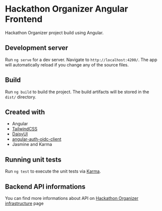 # Hackathon Organizer Angular Frontend

Hackathon Organizer project build using Angular. 

## Development server

Run `ng serve` for a dev server. Navigate to `http://localhost:4200/`. The app will automatically reload if you change any of the source files.

## Build

Run `ng build` to build the project. The build artifacts will be stored in the `dist/` directory.

## Created with

- Angular
- [TailwindCSS](https://tailwindcss.com/)
- [DaisyUI](https://daisyui.com/)
- [angular-auth-oidc-client](https://github.com/damienbod/angular-auth-oidc-client)
- Jasmine and Karma

## Running unit tests

Run `ng test` to execute the unit tests via [Karma](https://karma-runner.github.io).

## Backend API informations

You can find more informations about API on [Hackathon Organizer infrastructure]() page

